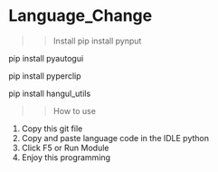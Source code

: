 # Language_Change
>>Install
pip install pynput

pip install pyautogui

pip install pyperclip

pip install hangul_utils

>>How to use
1. Copy this git file
2. Copy and paste language code in the IDLE python
3. Click F5 or Run Module
4. Enjoy this programming
